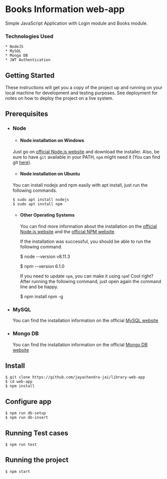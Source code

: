 # Books Information web-app
Simple JavaScript Application with Login module and Books module.
  ### Technologies Used
    * NodeJS
    * MySQL
    * Mongo DB
    * JWT Authentication

## Getting Started

These instructions will get you a copy of the project up and running on your local machine for development and testing purposes. See deployment for notes on how to deploy the project on a live system.

## Prerequisites
* ### Node
  - #### Node installation on Windows

  Just go on [official Node.js website](https://nodejs.org/) and download the installer.
Also, be sure to have `git` available in your PATH, `npm` might need it (You can find git [here](https://git-scm.com/)).

  - #### Node installation on Ubuntu

  You can install nodejs and npm easily with apt install, just run the following commands.

      $ sudo apt install nodejs
      $ sudo apt install npm

  - #### Other Operating Systems
    You can find more information about the installation on the [official Node.js website](https://nodejs.org/) and the [official NPM website](https://npmjs.org/).

    If the installation was successful, you should be able to run the following command.

      $ node --version
      v8.11.3

      $ npm --version
      6.1.0

    If you need to update `npm`, you can make it using `npm`! Cool right? After running the following command, just open again the command line and be happy.

      $ npm install npm -g
* ### MySQL
    You can find the installation information on the official <a href="https://dev.mysql.com/doc/mysql-installation-excerpt/5.7/en/">MySQL website</a>
* ### Mongo DB
    You can find the installation information on the official <a href="https://docs.mongodb.com/manual/installation"> Mongo DB website</a> 
## Install

    $ git clone https://github.com/jayachandra-jai/library-web-app
    $ cd web-app
    $ npm install

## Configure app
    $ npm run db-setup
    $ npm run db-insert
    
## Running Test cases
    $ npm run test

## Running the project

    $ npm start


